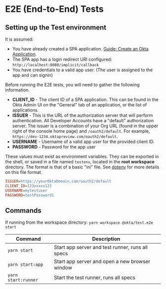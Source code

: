 # E2E (End-to-End) Tests

## Setting up the Test environment

It is assumed:

* You have already created a SPA application. [Guide: Create an Okta Application](https://developer.okta.com/docs/guides/sign-into-spa/angular/create-okta-application/).
* The SPA app has a login redirect URI configured: `http://localhost:8080/implicit/callback`
* You have credentials to a valid app user. (The user is assigned to the app and can signin)

Before running the E2E tests, you will need to gather the following information.

* **CLIENT_ID** - The client ID of a SPA application. This can be found in the Okta Admin UI on the "General" tab of an application, or the list of applications.
* **ISSUER** - This is the URL of the authorization server that will perform authentication.  All Developer Accounts have a "default" authorization server.  The issuer is a combination of your Org URL (found in the upper right of the console home page) and `/oauth2/default`. For example, `https://dev-1234.oktapreview.com/oauth2/default`.
* **USERNAME** - Username of a valid app user for the provided client ID.
* **PASSWORD** - Password for the app user

These values must exist as environment variables. They can be exported in the shell, or saved in a file named `testenv`, located in the **root workspace** directory. The format is that of a basic "ini" file. See [dotenv](https://www.npmjs.com/package/dotenv) for more details on this file format.

```ini
ISSUER=https://yourOktaDomain.com/oauth2/default
CLIENT_ID=123xxxxx123
USERNAME=mytestuser
PASSWORD=testPassword1
```

## Commands

If running from the workspace directory: `yarn workspace @okta/test.e2e start`

| Command               | Description                    |
| --------------------- | ------------------------------ |
| `yarn start`          | Start app server and test runner, runs all specs |
| `yarn start:app`      | Start app server and open a new browser window   |
| `yarn start:runner`        | Start the test runner, runs all specs                             |
